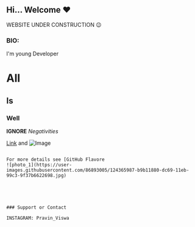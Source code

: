 ## Hi... Welcome ❤️

WEBSITE UNDER CONSTRUCTION 😉



### BIO:

I'm young Developer




# All
## Is
### Well







**IGNORE**  _Negativities_ 

[Link](www.google.com) and ![Image](src)
```

For more details see [GitHub Flavore
![photo_1](https://user-images.githubusercontent.com/86893005/124365987-b9b11880-dc69-11eb-99c3-9f37b6622698.jpg)





### Support or Contact

INSTAGRAM: Pravin_Viswa
